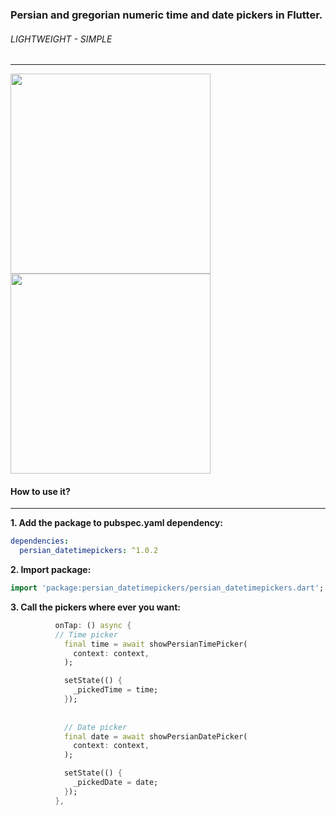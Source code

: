 ### Persian and gregorian numeric time and date pickers in Flutter.
###### LIGHTWEIGHT - SIMPLE

---
<img src="https://github.com/gabrimatic/persian_datetimepickers/raw/master/example/time.png" width="320"/> <img src="https://github.com/gabrimatic/persian_datetimepickers/raw/master/example/date.png" width="320"/>

#### How to use it?

---
**1.  Add the package to pubspec.yaml dependency:**

```yaml
dependencies:
  persian_datetimepickers: ^1.0.2
```

**2. Import package:**

```dart
import 'package:persian_datetimepickers/persian_datetimepickers.dart';
```

**3. Call the pickers where ever you want:**

```dart
          onTap: () async {
		  // Time picker
            final time = await showPersianTimePicker(
              context: context,
            );

            setState(() {
              _pickedTime = time;
            });
			
			
			// Date picker
            final date = await showPersianDatePicker(
              context: context,
            );

            setState(() {
              _pickedDate = date;
            });
          },
		  
```